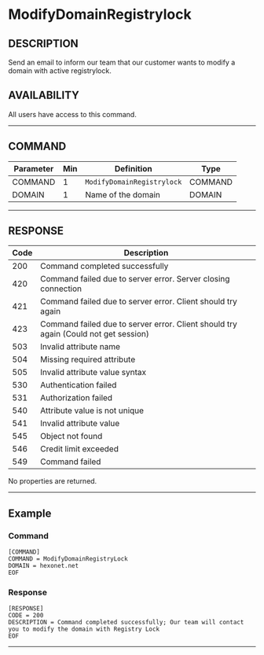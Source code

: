 # ModifyDomainRegistrylock

## DESCRIPTION
Send an email to inform our team that our customer wants to modify a domain with active registrylock.

## AVAILABILITY
All users have access to this command.

----
## COMMAND

Parameter | Min | Definition | Type
---- | ---- | ---- | ----
COMMAND | 1 | `ModifyDomainRegistrylock` | COMMAND
DOMAIN | 1 | Name of the domain | DOMAIN

----
## RESPONSE

Code | Description
---- | ----
200 | Command completed successfully
420 | Command failed due to server error. Server closing connection
421 | Command failed due to server error. Client should try again
423 | Command failed due to server error. Client should try again (Could not get session)
503 | Invalid attribute name
504 | Missing required attribute
505 | Invalid attribute value syntax
530 | Authentication failed
531 | Authorization failed
540 | Attribute value is not unique
541 | Invalid attribute value
545 | Object not found
546 | Credit limit exceeded
549 | Command failed

No properties are returned.

----
## Example

### Command

```
[COMMAND]
COMMAND = ModifyDomainRegistryLock
DOMAIN = hexonet.net
EOF
```
### Response

```
[RESPONSE]
CODE = 200
DESCRIPTION = Command completed successfully; Our team will contact you to modify the domain with Registry Lock
EOF
```

----
